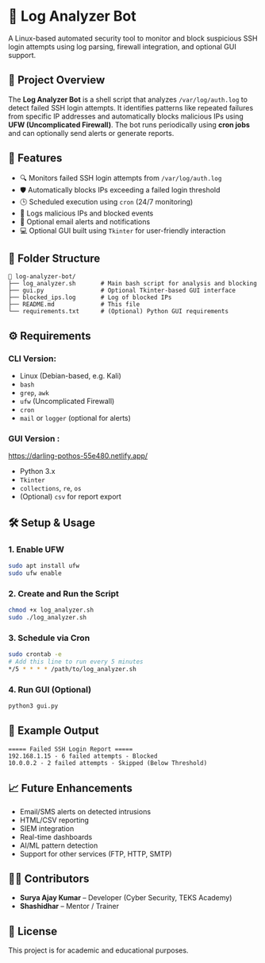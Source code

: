 # 🔐 Log Analyzer Bot

A Linux-based automated security tool to monitor and block suspicious SSH login attempts using log parsing, firewall integration, and optional GUI support.

## 📌 Project Overview

The **Log Analyzer Bot** is a shell script that analyzes `/var/log/auth.log` to detect failed SSH login attempts. It identifies patterns like repeated failures from specific IP addresses and automatically blocks malicious IPs using **UFW (Uncomplicated Firewall)**. The bot runs periodically using **cron jobs** and can optionally send alerts or generate reports.

## 🚀 Features

- 🔍 Monitors failed SSH login attempts from `/var/log/auth.log`
- 🛡️ Automatically blocks IPs exceeding a failed login threshold
- 🕒 Scheduled execution using `cron` (24/7 monitoring)
- 📁 Logs malicious IPs and blocked events
- 📧 Optional email alerts and notifications
- 💻 Optional GUI built using `Tkinter` for user-friendly interaction

## 📂 Folder Structure

```
📁 log-analyzer-bot/
├── log_analyzer.sh       # Main bash script for analysis and blocking
├── gui.py                # Optional Tkinter-based GUI interface
├── blocked_ips.log       # Log of blocked IPs
├── README.md             # This file
└── requirements.txt      # (Optional) Python GUI requirements
```

## ⚙️ Requirements

### CLI Version:
- Linux (Debian-based, e.g. Kali)
- `bash`
- `grep`, `awk`
- `ufw` (Uncomplicated Firewall)
- `cron`
- `mail` or `logger` (optional for alerts)

### GUI Version :
https://darling-pothos-55e480.netlify.app/
- Python 3.x
- `Tkinter`
- `collections`, `re`, `os`
- (Optional) `csv` for report export

## 🛠️ Setup & Usage

### 1. Enable UFW

```bash
sudo apt install ufw
sudo ufw enable
```

### 2. Create and Run the Script

```bash
chmod +x log_analyzer.sh
sudo ./log_analyzer.sh
```

### 3. Schedule via Cron

```bash
sudo crontab -e
# Add this line to run every 5 minutes
*/5 * * * * /path/to/log_analyzer.sh
```

### 4. Run GUI (Optional)

```bash
python3 gui.py
```

## 🧪 Example Output

```
===== Failed SSH Login Report =====
192.168.1.15 - 6 failed attempts - Blocked
10.0.0.2 - 2 failed attempts - Skipped (Below Threshold)
```

## 📈 Future Enhancements

- Email/SMS alerts on detected intrusions
- HTML/CSV reporting
- SIEM integration
- Real-time dashboards
- AI/ML pattern detection
- Support for other services (FTP, HTTP, SMTP)

## 👨‍💻 Contributors

- **Surya Ajay Kumar** – Developer (Cyber Security, TEKS Academy)
- **Shashidhar** – Mentor / Trainer

## 📜 License

This project is for academic and educational purposes.
